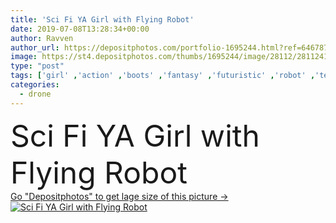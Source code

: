 ```yaml
---
title: 'Sci Fi YA Girl with Flying Robot'
date: 2019-07-08T13:28:34+00:00
author: Ravven
author_url: https://depositphotos.com/portfolio-1695244.html?ref=64678756
image: https://st4.depositphotos.com/thumbs/1695244/image/28112/281124102/api_thumb_450.jpg?forcejpeg=true
type: "post"
tags: ['girl' ,'action' ,'boots' ,'fantasy' ,'futuristic' ,'robot' ,'teen' ,'drone' ,'droid' ,'black woman' ,'african american' ,'science fiction' ,'black leather' ,'braided hair' ,'long braid' ]
categories: 
  - drone
---
```

<div aling="center">
            <font size="60"> Sci Fi YA Girl with Flying Robot</font>   
</div>
<div>
    <a href='https://st4.depositphotos.com/thumbs/1695244/image/28112/281124102/api_thumb_450.jpg?forcejpeg=true?ref=64678756' target=_blank > Go "Depositphotos" to get lage size of this picture ->
        <img href='https://st4.depositphotos.com/thumbs/1695244/image/28112/281124102/api_thumb_450.jpg?forcejpeg=true?ref=64678756' src='https://st4.depositphotos.com/1695244/28112/i/950/depositphotos_281124102-stock-photo-sci-girl-flying-robot.jpg?forcejpeg=true' alt='Sci Fi YA Girl with Flying Robot' >
    </a>
</div>

